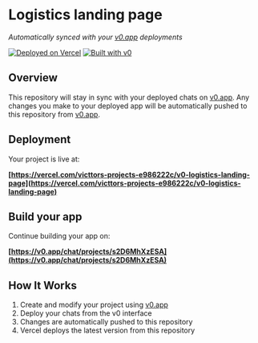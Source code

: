 # Logistics landing page

*Automatically synced with your [v0.app](https://v0.app) deployments*

[![Deployed on Vercel](https://img.shields.io/badge/Deployed%20on-Vercel-black?style=for-the-badge&logo=vercel)](https://vercel.com/victtors-projects-e986222c/v0-logistics-landing-page)
[![Built with v0](https://img.shields.io/badge/Built%20with-v0.app-black?style=for-the-badge)](https://v0.app/chat/projects/s2D6MhXzESA)

## Overview

This repository will stay in sync with your deployed chats on [v0.app](https://v0.app).
Any changes you make to your deployed app will be automatically pushed to this repository from [v0.app](https://v0.app).

## Deployment

Your project is live at:

**[https://vercel.com/victtors-projects-e986222c/v0-logistics-landing-page](https://vercel.com/victtors-projects-e986222c/v0-logistics-landing-page)**

## Build your app

Continue building your app on:

**[https://v0.app/chat/projects/s2D6MhXzESA](https://v0.app/chat/projects/s2D6MhXzESA)**

## How It Works

1. Create and modify your project using [v0.app](https://v0.app)
2. Deploy your chats from the v0 interface
3. Changes are automatically pushed to this repository
4. Vercel deploys the latest version from this repository
